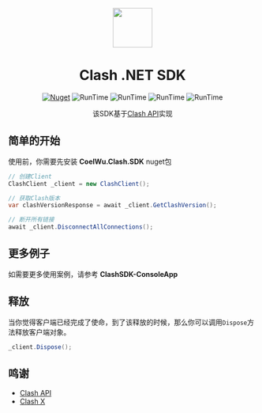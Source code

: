 <p align="center">
    <img src="https://i.loli.net/2021/02/25/SdtJ295biqulCkf.png" align="center" height="80"/>
</p>

<div align="center">

# Clash .NET SDK

[![Nuget](https://img.shields.io/nuget/v/CoelWu.Clash.SDK?color=green&style=flat-square)](https://www.nuget.org/packages/CoelWu.Clash.SDK/)
![RunTime](https://img.shields.io/static/v1?label=runtime&message=.NET%205&color=cyan&style=flat-square)
![RunTime](https://img.shields.io/static/v1?label=runtime&message=.NET%20Core%203.1&color=blue&style=flat-square)
![RunTime](https://img.shields.io/static/v1?label=runtime&message=.NET%20Standard%202.0&color=yellow&style=flat-square)
![RunTime](https://img.shields.io/static/v1?label=runtime&message=.NET%20Standard%202.1&color=pink&style=flat-square)

该SDK基于[Clash API](https://clash.gitbook.io/doc/restful-api)实现

</div>

## 简单的开始

使用前，你需要先安装 **CoelWu.Clash.SDK** nuget包

```csharp
// 创建Client
ClashClient _client = new ClashClient();

// 获取Clash版本
var clashVersionResponse = await _client.GetClashVersion();

// 断开所有链接
await _client.DisconnectAllConnections();
```

## 更多例子

如需要更多使用案例，请参考 **ClashSDK-ConsoleApp**

## 释放

当你觉得客户端已经完成了使命，到了该释放的时候，那么你可以调用`Dispose`方法释放客户端对象。

```csharp
_client.Dispose();
```

## 鸣谢

- [Clash API](https://clash.gitbook.io/doc/restful-api)
- [Clash X](https://github.com/yichengchen/clashX)